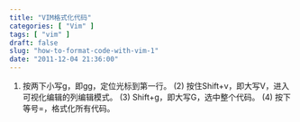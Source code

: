 ```yaml
---
title: "VIM格式化代码"
categories: [ "Vim" ]
tags: [ "vim" ]
draft: false
slug: "how-to-format-code-with-vim-1"
date: "2011-12-04 21:36:00"
---
```


1) 按两下小写g，即gg，定位光标到第一行。
(2) 按住Shift+v，即大写V，进入可视化编辑的列编辑模式。
(3) Shift+g，即大写G，选中整个代码。
(4) 按下等号=，格式化所有代码。